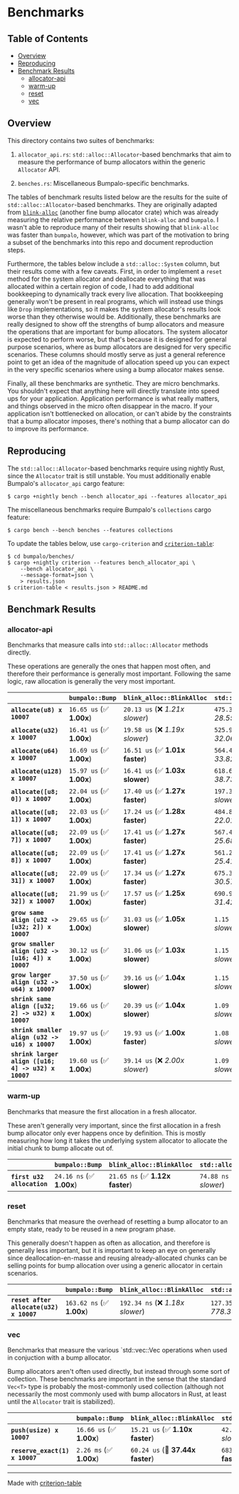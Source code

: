 # Benchmarks

## Table of Contents

- [Overview](#overview)
- [Reproducing](#reproducing)
- [Benchmark Results](#benchmark-results)
    - [allocator-api](#allocator-api)
    - [warm-up](#warm-up)
    - [reset](#reset)
    - [vec](#vec)

## Overview

This directory contains two suites of benchmarks:

1. `allocator_api.rs`: `std::alloc::Allocator`-based benchmarks that aim to
   measure the performance of bump allocators within the generic `Allocator`
   API.

2. `benches.rs`: Miscellaneous Bumpalo-specific benchmarks.

The tables of benchmark results listed below are the results for the suite of
`std::alloc::Allocator`-based benchmarks. They are originally adapted from
[`blink-alloc`] (another fine bump allocator crate) which was already measuring
the relative performance between `blink-alloc` and `bumpalo`. I wasn't able to
reproduce many of their results showing that `blink-alloc` was faster than
`bumpalo`, however, which was part of the motivation to bring a subset of the
benchmarks into this repo and document reproduction steps.

Furthermore, the tables below include a `std::alloc::System` column, but their
results come with a few caveats. First, in order to implement a `reset` method
for the system allocator and deallocate everything that was allocated within a
certain region of code, I had to add additional bookkeeping to dynamically track
every live allocation. That bookkeeping generally won't be present in real
programs, which will instead use things like `Drop` implementations, so it makes
the system allocator's results look worse than they otherwise would
be. Additionally, these benchmarks are really designed to show off the strengths
of bump allocators and measure the operations that are important for bump
allocators. The system allocator is expected to perform worse, but that's
because it is designed for general purpose scenarios, where as bump allocators
are designed for very specific scenarios. These columns should mostly serve as
just a general reference point to get an idea of the magnitude of allocation
speed up you can expect in the very specific scenarios where using a bump
allocator makes sense.

Finally, all these benchmarks are synthetic. They are micro benchmarks. You
shouldn't expect that anything here will directly translate into speed ups for
your application. Application performance is what really matters, and things
observed in the micro often disappear in the macro. If your application isn't
bottlenecked on allocation, or can't abide by the constraints that a bump
allocator imposes, there's nothing that a bump allocator can do to improve its
performance.

[`blink-alloc`]: https://github.com/zakarumych/blink-alloc/blob/845b2db273371260eef2e9858386f6c6aa180e98/BENCHMARKS.md

## Reproducing

The `std::alloc::Allocator`-based benchmarks require using nightly Rust, since
the `Allocator` trait is still unstable. You must additionally enable Bumpalo's
`allocator_api` cargo feature:

```
$ cargo +nightly bench --bench allocator_api --features allocator_api
```

The miscellaneous benchmarks require Bumpalo's `collections` cargo feature:

```
$ cargo bench --bench benches --features collections
```

To update the tables below, use `cargo-criterion` and [`criterion-table`]:

```
$ cd bumpalo/benches/
$ cargo +nightly criterion --features bench_allocator_api \
    --bench allocator_api \
    --message-format=json \
    > results.json
$ criterion-table < results.json > README.md
```

[`cargo-criterion`]: https://github.com/bheisler/cargo-criterion
[`criterion-table`]: https://github.com/nu11ptr/criterion-table

## Benchmark Results

### allocator-api

Benchmarks that measure calls into `std::alloc::Allocator` methods directly.

These operations are generally the ones that happen most often, and therefore
their performance is generally most important. Following the same logic, raw
allocation is generally the very most important.

|                                                     | `bumpalo::Bump`          | `blink_alloc::BlinkAlloc`          | `std::alloc::System`               |
|:----------------------------------------------------|:-------------------------|:-----------------------------------|:---------------------------------- |
| **`allocate(u8) x 10007`**                          | `16.65 us` (✅ **1.00x**) | `20.13 us` (❌ *1.21x slower*)      | `475.36 us` (❌ *28.55x slower*)    |
| **`allocate(u32) x 10007`**                         | `16.41 us` (✅ **1.00x**) | `19.58 us` (❌ *1.19x slower*)      | `525.99 us` (❌ *32.06x slower*)    |
| **`allocate(u64) x 10007`**                         | `16.69 us` (✅ **1.00x**) | `16.51 us` (✅ **1.01x faster**)    | `564.42 us` (❌ *33.82x slower*)    |
| **`allocate(u128) x 10007`**                        | `15.97 us` (✅ **1.00x**) | `16.41 us` (✅ **1.03x slower**)    | `618.64 us` (❌ *38.73x slower*)    |
| **`allocate([u8; 0]) x 10007`**                     | `22.04 us` (✅ **1.00x**) | `17.40 us` (✅ **1.27x faster**)    | `197.37 us` (❌ *8.96x slower*)     |
| **`allocate([u8; 1]) x 10007`**                     | `22.03 us` (✅ **1.00x**) | `17.24 us` (✅ **1.28x faster**)    | `484.81 us` (❌ *22.01x slower*)    |
| **`allocate([u8; 7]) x 10007`**                     | `22.09 us` (✅ **1.00x**) | `17.41 us` (✅ **1.27x faster**)    | `567.44 us` (❌ *25.68x slower*)    |
| **`allocate([u8; 8]) x 10007`**                     | `22.09 us` (✅ **1.00x**) | `17.41 us` (✅ **1.27x faster**)    | `561.20 us` (❌ *25.41x slower*)    |
| **`allocate([u8; 31]) x 10007`**                    | `22.09 us` (✅ **1.00x**) | `17.34 us` (✅ **1.27x faster**)    | `675.39 us` (❌ *30.57x slower*)    |
| **`allocate([u8; 32]) x 10007`**                    | `21.99 us` (✅ **1.00x**) | `17.57 us` (✅ **1.25x faster**)    | `690.94 us` (❌ *31.42x slower*)    |
| **`grow same align (u32 -> [u32; 2]) x 10007`**     | `29.65 us` (✅ **1.00x**) | `31.03 us` (✅ **1.05x slower**)    | `1.15 ms` (❌ *38.75x slower*)      |
| **`grow smaller align (u32 -> [u16; 4]) x 10007`**  | `30.12 us` (✅ **1.00x**) | `31.06 us` (✅ **1.03x slower**)    | `1.15 ms` (❌ *38.07x slower*)      |
| **`grow larger align (u32 -> u64) x 10007`**        | `37.50 us` (✅ **1.00x**) | `39.16 us` (✅ **1.04x slower**)    | `1.15 ms` (❌ *30.79x slower*)      |
| **`shrink same align ([u32; 2] -> u32) x 10007`**   | `19.66 us` (✅ **1.00x**) | `20.39 us` (✅ **1.04x slower**)    | `1.09 ms` (❌ *55.61x slower*)      |
| **`shrink smaller align (u32 -> u16) x 10007`**     | `19.97 us` (✅ **1.00x**) | `19.93 us` (✅ **1.00x faster**)    | `1.08 ms` (❌ *54.32x slower*)      |
| **`shrink larger align ([u16; 4] -> u32) x 10007`** | `19.60 us` (✅ **1.00x**) | `39.14 us` (❌ *2.00x slower*)      | `1.09 ms` (❌ *55.76x slower*)      |

### warm-up

Benchmarks that measure the first allocation in a fresh allocator.

These aren't generally very important, since the first allocation in a fresh
bump allocator only ever happens once by definition. This is mostly measuring
how long it takes the underlying system allocator to allocate the initial chunk
to bump allocate out of.

|                            | `bumpalo::Bump`          | `blink_alloc::BlinkAlloc`          | `std::alloc::System`             |
|:---------------------------|:-------------------------|:-----------------------------------|:-------------------------------- |
| **`first u32 allocation`** | `24.16 ns` (✅ **1.00x**) | `21.65 ns` (✅ **1.12x faster**)    | `74.88 ns` (❌ *3.10x slower*)    |

### reset

Benchmarks that measure the overhead of resetting a bump allocator to an empty
state, ready to be reused in a new program phase.

This generally doesn't happen as often as allocation, and therefore is generally
less important, but it is important to keep an eye on generally since
deallocation-en-masse and reusing already-allocated chunks can be selling points
for bump allocation over using a generic allocator in certain scenarios.

|                                         | `bumpalo::Bump`           | `blink_alloc::BlinkAlloc`          | `std::alloc::System`                |
|:----------------------------------------|:--------------------------|:-----------------------------------|:----------------------------------- |
| **`reset after allocate(u32) x 10007`** | `163.62 ns` (✅ **1.00x**) | `192.34 ns` (❌ *1.18x slower*)     | `127.35 us` (❌ *778.30x slower*)    |

### vec

Benchmarks that measure the various `std::vec::Vec<T> operations when used in
conjuction with a bump allocator.

Bump allocators aren't often used directly, but instead through some sort of
collection. These benchmarks are important in the sense that the standard
`Vec<T>` type is probably the most-commonly used collection (although not
necessarily the most commonly used with bump allocators in Rust, at least until
the `Allocator` trait is stabilized).

|                                | `bumpalo::Bump`          | `blink_alloc::BlinkAlloc`          | `std::alloc::System`              |
|:-------------------------------|:-------------------------|:-----------------------------------|:--------------------------------- |
| **`push(usize) x 10007`**      | `16.66 us` (✅ **1.00x**) | `15.21 us` (✅ **1.10x faster**)    | `42.36 us` (❌ *2.54x slower*)     |
| **`reserve_exact(1) x 10007`** | `2.26 ms` (✅ **1.00x**)  | `60.24 us` (🚀 **37.44x faster**)   | `683.34 us` (🚀 **3.30x faster**)  |

---
Made with [criterion-table](https://github.com/nu11ptr/criterion-table)
